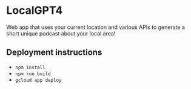# LocalGPT4

Web app that uses your current location and various APIs to generate a short unique podcast about your local area!

## Deployment instructions

- `npm install`
- `npm run build`
- `gcloud app deploy`